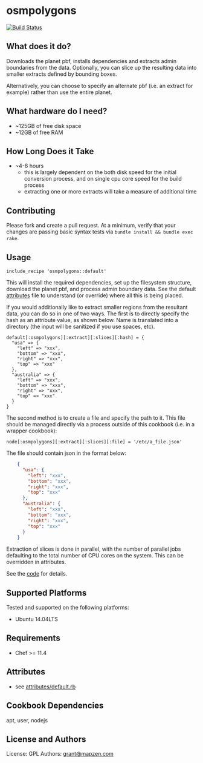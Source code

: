 osmpolygons
===========
[![Build Status](https://circleci.com/gh/mapzen/chef-osmpolygons.svg?style=svg)](https://circleci.com/gh/mapzen/chef-osmpolygons)

What does it do?
----------------
Downloads the planet pbf, installs dependencies and extracts admin boundaries from the data. Optionally, you can slice up the resulting data into smaller extracts defined by bounding boxes.

Alternatively, you can choose to specify an alternate pbf (i.e. an extract for example) rather than use the entire planet.

What hardware do I need?
------------------------
* ~125GB of free disk space
* ~12GB of free RAM

How Long Does it Take
---------------------
* ~4-8 hours
  * this is largely dependent on the both disk speed for the initial conversion process, and on single cpu core speed for the build process
  * extracting one or more extracts will take a measure of additional time

Contributing
------------
Please fork and create a pull request. At a minimum, verify that your changes are passing basic syntax tests via `bundle install && bundle exec rake`.

Usage
-----
    include_recipe 'osmpolygons::default'

This will install the required dependencies, set up the filesystem structure, download the planet pbf,
and process admin boundary data. See the default [attributes](https://github.com/pelias/chef-osmpolygons/blob/master/attributes/default.rb) file to understand (or override) where all this is being placed.

If you would additionally like to extract smaller regions from the resultant data, you can do so in one of two ways. The first is to directly specify the hash as an attribute value, as shown below. Name is translated into a directory (the input will be sanitized if you use spaces, etc).

    default[:osmpolygons][:extract][:slices][:hash] = {
      "usa" => {
        "left" => "xxx",
        "bottom" => "xxx",
        "right" => "xxx",
        "top" => "xxx"
      },
      "australia" => {
        "left" => "xxx",
        "bottom" => "xxx",
        "right" => "xxx",
        "top" => "xxx"
      }
    }

The second method is to create a file and specify the path to it. This file should be managed directly via a process outside of this cookbook (i.e. in a wrapper cookbook):

    node[:osmpolygons][:extract][:slices][:file] = '/etc/a_file.json'

The file should contain json in the format below:

```json
    {
      "usa": {
        "left": "xxx",
        "bottom": "xxx",
        "right": "xxx",
        "top": "xxx"
      },
      "australia": {
        "left": "xxx",
        "bottom": "xxx",
        "right": "xxx",
        "top": "xxx"
      }
    }
```

Extraction of slices is done in parallel, with the number of parallel jobs defaulting to the total number of CPU cores on the system. This can be overridden in attributes.

See the [code](https://github.com/pelias/chef-osmpolygons/blob/master/recipes/_extract_slices.rb) for details.

Supported Platforms
-------------------
Tested and supported on the following platforms:

* Ubuntu 14.04LTS

Requirements
------------
* Chef >= 11.4

Attributes
----------
* see [attributes/default.rb](https://github.com/mapzen/chef-osmpolygons/blob/master/attributes/default.rb)

Cookbook Dependencies
---------------------
apt, user, nodejs

License and Authors
-------------------
License: GPL
Authors: grant@mapzen.com
